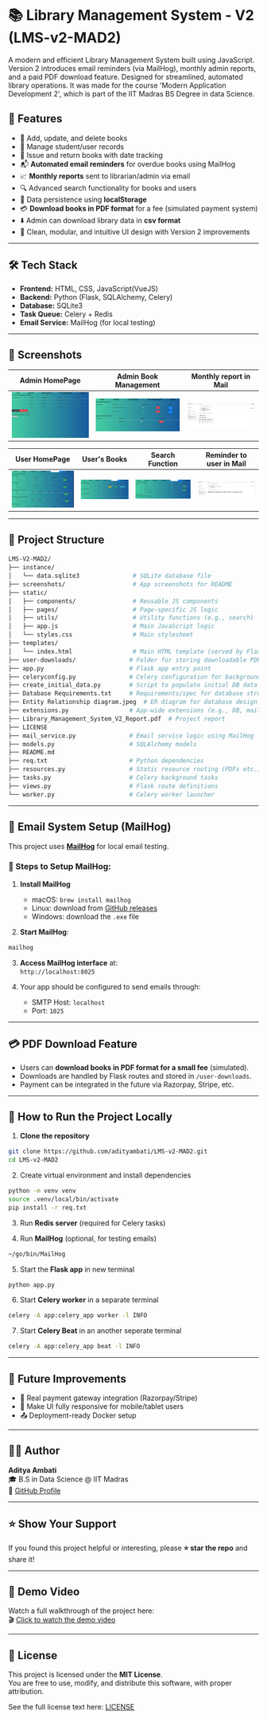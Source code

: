 # 📚 Library Management System - V2 (LMS-v2-MAD2)

A modern and efficient Library Management System built using JavaScript. Version 2 introduces email reminders (via MailHog), monthly admin reports, and a paid PDF download feature. Designed for streamlined, automated library operations.
 It was made for the course 'Modern Application Development 2', which is part of the IIT Madras BS Degree in data Science.

## 🚀 Features

- 📖 Add, update, and delete books
- 👤 Manage student/user records
- 📅 Issue and return books with date tracking
- 📬 **Automated email reminders** for overdue books using MailHog
- 📈 **Monthly reports** sent to librarian/admin via email
- 🔍 Advanced search functionality for books and users
- 💾 Data persistence using **localStorage**
- 💳 **Download books in PDF format** for a fee (simulated payment system)
- ⬇️ Admin can download library data in **csv format**
- 🧹 Clean, modular, and intuitive UI design with Version 2 improvements

---

## 🛠️ Tech Stack

- **Frontend:** HTML, CSS, JavaScript(VueJS)
- **Backend:** Python (Flask, SQLAlchemy, Celery)
- **Database:** SQLite3
- **Task Queue:** Celery + Redis
- **Email Service:** MailHog (for local testing)

---

## 📸 Screenshots

| Admin HomePage | Admin Book Management | Monthly report in Mail |
|----------|------------|-----------|
| ![HomePage](./screenshots/AdminHomePage.png) | ![BookManage](./screenshots/AdminBookManagement.png) | ![MailHogMonthly](./screenshots/MailHogMonthlyReport.png) |

| User HomePage | User's Books | Search Function | Reminder to user in Mail |
|----------|------------|-----------|-----------|
| ![UserPage](./screenshots/UserHomePage.png) | ![UserBooks](./screenshots/UserBooks.png) | ![Search](./screenshots/SearchFunction.png) | ![MailHogdaily](./screenshots/MailHogDaily.png) |


---

## 📂 Project Structure

```bash
LMS-V2-MAD2/
├── instance/
│   └── data.sqlite3               # SQLite database file
├── screenshots/                   # App screenshots for README
├── static/
│   ├── components/                # Reusable JS components
│   ├── pages/                     # Page-specific JS logic
│   ├── utils/                     # Utility functions (e.g., search)
│   ├── app.js                     # Main JavaScript logic
│   └── styles.css                 # Main stylesheet
├── templates/
│   └── index.html                 # Main HTML template (served by Flask)
├── user-downloads/               # Folder for storing downloadable PDFs
├── app.py                        # Flask app entry point
├── celeryconfig.py               # Celery configuration for background tasks
├── create_initial_data.py        # Script to populate initial DB data
├── Database Requirements.txt     # Requirements/spec for database structure
├── Entity Relationship diagram.jpeg  # ER diagram for database design
├── extensions.py                 # App-wide extensions (e.g., DB, mail)
├── Library_Management_System_V2_Report.pdf  # Project report
├── LICENSE
├── mail_service.py               # Email service logic using MailHog
├── models.py                     # SQLAlchemy models
├── README.md
├── req.txt                       # Python dependencies
├── resources.py                  # Static resource routing (PDFs etc.)
├── tasks.py                      # Celery background tasks
├── views.py                      # Flask route definitions
└── worker.py                     # Celery worker launcher
```

---

## 📧 Email System Setup (MailHog)

This project uses **[MailHog](https://github.com/mailhog/MailHog)** for local email testing.

### 🔧 Steps to Setup MailHog:

1. **Install MailHog**  
   - macOS: `brew install mailhog`  
   - Linux: download from [GitHub releases](https://github.com/mailhog/MailHog/releases)  
   - Windows: download the `.exe` file

2. **Start MailHog**:

```bash
mailhog
```

3. **Access MailHog interface** at:  
   `http://localhost:8025`

4. Your app should be configured to send emails through:  
   - SMTP Host: `localhost`  
   - Port: `1025`

---

## 💳 PDF Download Feature

- Users can **download books in PDF format for a small fee** (simulated).
- Downloads are handled by Flask routes and stored in `/user-downloads`.
- Payment can be integrated in the future via Razorpay, Stripe, etc.

---

## 🧪 How to Run the Project Locally

1. **Clone the repository**

```bash
git clone https://github.com/adityambati/LMS-v2-MAD2.git
cd LMS-v2-MAD2
```

2. Create virtual environment and install dependencies

```bash
python -m venv venv
source .venv/local/bin/activate
pip install -r req.txt
```

3. Run **Redis server** (required for Celery tasks)

4. Run **MailHog** (optional, for testing emails)

```bash
~/go/bin/MailHog
```

5. Start the **Flask app** in new terminal

```bash
python app.py
```

6. Start **Celery worker** in a separate terminal

```bash
celery -A app:celery_app worker -l INFO
```

7. Start **Celery Beat** in an another seperate terminal

```bash
celery -A app:celery_app beat -l INFO
```

---

## 📌 Future Improvements

- 🧾 Real payment gateway integration (Razorpay/Stripe)
- 📱 Make UI fully responsive for mobile/tablet users
- 📤 Deployment-ready Docker setup

---

## 🙋‍♂️ Author

**Aditya Ambati**  
🎓 B.S in Data Science @ IIT Madras  
🔗 [GitHub Profile](https://github.com/adityambati)

---

## ⭐ Show Your Support

If you found this project helpful or interesting, please **⭐ star the repo** and share it!

---

## 🎥 Demo Video

Watch a full walkthrough of the project here:  
🎬 [Click to watch the demo video](https://drive.google.com/file/d/1buV7dLAdRcA9BYPHNj5xvqla-_5Ltf0n/view?usp=drive_link)

---

## 📝 License

This project is licensed under the **MIT License**.  
You are free to use, modify, and distribute this software, with proper attribution.

See the full license text here: [LICENSE](./LICENSE)
